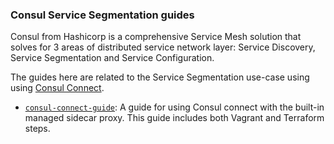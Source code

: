 ### Consul Service Segmentation guides

Consul from Hashicorp is a comprehensive Service Mesh solution that solves for 3 areas of distributed service network layer: Service Discovery, Service Segmentation and Service Configuration.

The guides here are related to the Service Segmentation use-case using using [Consul Connect](https://www.consul.io/docs/connect/index.html).

- [`consul-connect-guide`](consul-connect-guide/): A guide for using Consul connect with the built-in managed sidecar proxy. This guide includes both Vagrant and Terraform steps.
